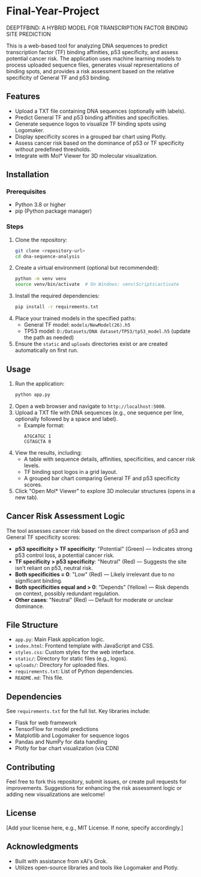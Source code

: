 # Final-Year-Project
DEEPTFBIND: A HYBRID MODEL FOR TRANSCRIPTION FACTOR BINDING SITE PREDICTION

This is a web-based tool for analyzing DNA sequences to predict transcription factor (TF) binding affinities, p53 specificity, and assess potential cancer risk. The application uses machine learning models to process uploaded sequence files, generates visual representations of binding spots, and provides a risk assessment based on the relative specificity of General TF and p53 binding.

## Features
- Upload a TXT file containing DNA sequences (optionally with labels).
- Predict General TF and p53 binding affinities and specificities.
- Generate sequence logos to visualize TF binding spots using Logomaker.
- Display specificity scores in a grouped bar chart using Plotly.
- Assess cancer risk based on the dominance of p53 or TF specificity without predefined thresholds.
- Integrate with Mol* Viewer for 3D molecular visualization.

## Installation

### Prerequisites
- Python 3.8 or higher
- pip (Python package manager)

### Steps
1. Clone the repository:
   ```bash
   git clone <repository-url>
   cd dna-sequence-analysis
   ```
2. Create a virtual environment (optional but recommended):
   ```bash
   python -m venv venv
   source venv/bin/activate  # On Windows: venv\Scripts\activate
   ```
3. Install the required dependencies:
   ```bash
   pip install -r requirements.txt
   ```
4. Place your trained models in the specified paths:
   - General TF model: `models/NewModel(26).h5`
   - TP53 model: `D:/Datasets/DNA dataset/TP53/tp53_model.h5` (update the path as needed)
5. Ensure the `static` and `uploads` directories exist or are created automatically on first run.

## Usage
1. Run the application:
   ```bash
   python app.py
   ```
2. Open a web browser and navigate to `http://localhost:5000`.
3. Upload a TXT file with DNA sequences (e.g., one sequence per line, optionally followed by a space and label).
   - Example format:
     ```
     ATGCATGC 1
     CGTAGCTA 0
     ```
4. View the results, including:
   - A table with sequence details, affinities, specificities, and cancer risk levels.
   - TF binding spot logos in a grid layout.
   - A grouped bar chart comparing General TF and p53 specificity scores.
5. Click "Open Mol* Viewer" to explore 3D molecular structures (opens in a new tab).

## Cancer Risk Assessment Logic
The tool assesses cancer risk based on the direct comparison of p53 and General TF specificity scores:
- **p53 specificity > TF specificity**: "Potential" (Green) — Indicates strong p53 control loss, a potential cancer risk.
- **TF specificity > p53 specificity**: "Neutral" (Red) — Suggests the site isn’t reliant on p53, neutral risk.
- **Both specificities = 0**: "Low" (Red) — Likely irrelevant due to no significant binding.
- **Both specificities equal and > 0**: "Depends" (Yellow) — Risk depends on context, possibly redundant regulation.
- **Other cases**: "Neutral" (Red) — Default for moderate or unclear dominance.

## File Structure
- `app.py`: Main Flask application logic.
- `index.html`: Frontend template with JavaScript and CSS.
- `styles.css`: Custom styles for the web interface.
- `static/`: Directory for static files (e.g., logos).
- `uploads/`: Directory for uploaded files.
- `requirements.txt`: List of Python dependencies.
- `README.md`: This file.

## Dependencies
See `requirements.txt` for the full list. Key libraries include:
- Flask for web framework
- TensorFlow for model predictions
- Matplotlib and Logomaker for sequence logos
- Pandas and NumPy for data handling
- Plotly for bar chart visualization (via CDN)

## Contributing
Feel free to fork this repository, submit issues, or create pull requests for improvements. Suggestions for enhancing the risk assessment logic or adding new visualizations are welcome!

## License
[Add your license here, e.g., MIT License. If none, specify accordingly.]

## Acknowledgments
- Built with assistance from xAI's Grok.
- Utilizes open-source libraries and tools like Logomaker and Plotly.
